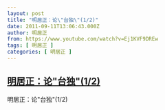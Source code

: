 ```yaml
---
layout: post
title: "明居正：论\"台独\"(1/2)"
date: 2011-09-11T13:06:43.000Z
author: 明居正
from: https://www.youtube.com/watch?v=Ej1KVF9DREw
tags: [ 明居正 ]
categories: [ 明居正 ]
---
```

<!--1315746403000-->
[明居正：论"台独"(1/2)](https://www.youtube.com/watch?v=Ej1KVF9DREw)
------

<div>
明居正：论"台独"(1/2)
</div>
